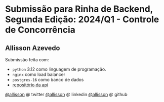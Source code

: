 # Submissão para Rinha de Backend, Segunda Edição: 2024/Q1 - Controle de Concorrência

## Allisson Azevedo
Submissão feita com:
- `python` 3.12 como linguagem de programação.
- `nginx` como load balancer
- `postgres-16` como banco de dados
- [repositório da api](https://github.com/allisson/rinha-de-backend-2024-q1-python)

[@allisson](https://twitter.com/allisson) @ twitter
[@allisson](https://www.linkedin.com/in/allisson/) @ linkedin
[@allisson](https://github.com/allisson/) @ github
